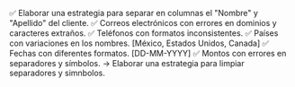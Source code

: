 ✅ Elaborar una estrategia para separar en columnas el "Nombre" y "Apellido" del cliente.
✅ Correos electrónicos con errores en dominios y caracteres extraños.
✅ Teléfonos con formatos inconsistentes.
✅ Países con variaciones en los nombres. [México, Estados Unidos, Canada]
✅ Fechas con diferentes formatos. [DD-MM-YYYY]
✅ Montos con errores en separadores y símbolos. -> Elaborar una estrategia para limpiar separadores y simnbolos.
